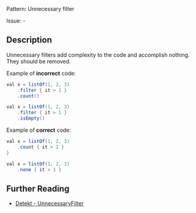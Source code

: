 Pattern: Unnecessary filter

Issue: -

## Description

Unnecessary filters add complexity to the code and accomplish nothing. They should be removed.

Example of **incorrect** code:

```java
val x = listOf(1, 2, 3)
    .filter { it > 1 }
    .count()

val x = listOf(1, 2, 3)
    .filter { it > 1 }
    .isEmpty()

```

Example of **correct** code:

```java
val x = listOf(1, 2, 3)
    .count { it > 2 }
}

val x = listOf(1, 2, 3)
    .none { it > 1 }

```

## Further Reading

* [Detekt - UnnecessaryFilter](https://detekt.dev/docs/rules/style/#unnecessaryfilter)
